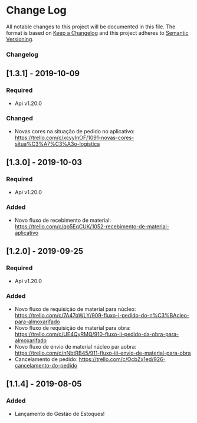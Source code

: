 # Change Log
All notable changes to this project will be documented in this file.
The format is based on [Keep a Changelog](http://keepachangelog.com/)
and this project adheres to [Semantic Versioning](http://semver.org/).

### Changelog
## [1.3.1] - 2019-10-09
### Required
- Api v1.20.0

### Changed
- Novas cores na situação de pedido no aplicativo: https://trello.com/c/xcyyInOF/1091-novas-cores-situa%C3%A7%C3%A3o-logistica

## [1.3.0] - 2019-10-03
### Required
- Api v1.20.0

### Added
- Novo fluxo de recebimento de material: https://trello.com/c/qo5EqCUK/1052-recebimento-de-material-aplicativo

## [1.2.0] - 2019-09-25
### Required
- Api v1.20.0

### Added
- Novo fluxo de requisição de material para núcleo: https://trello.com/c/7A47qWLY/909-fluxo-i-pedido-do-n%C3%BAcleo-para-almoxarifado
- Novo fluxo de requisição de material para obra: https://trello.com/c/UE4QyRMQ/910-fluxo-ii-pedido-da-obra-para-almoxarifado
- Novo fluxo de envio de material núcleo par aobra: https://trello.com/c/nNbtRB45/911-fluxo-iii-envio-de-material-para-obra
- Cancelamento de pedido: https://trello.com/c/OcbZx1ed/926-cancelamento-do-pedido

## [1.1.4] - 2019-08-05
### Added
- Lançamento do Gestão de Estoques!